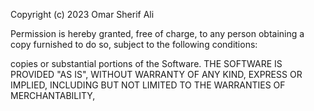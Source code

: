 
Copyright (c) 2023 Omar Sherif Ali

Permission is hereby granted, free of charge, to any person obtaining a copy
furnished to do so, subject to the following conditions:

copies or substantial portions of the Software.
THE SOFTWARE IS PROVIDED "AS IS", WITHOUT WARRANTY OF ANY KIND, EXPRESS OR
IMPLIED, INCLUDING BUT NOT LIMITED TO THE WARRANTIES OF MERCHANTABILITY,
